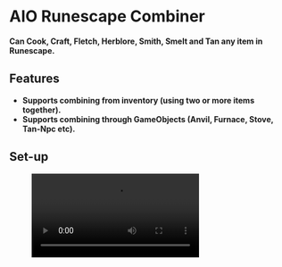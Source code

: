 # AIO Runescape Combiner

**Can Cook, Craft, Fletch, Herblore, Smith, Smelt and Tan any item in Runescape.**
<br>

## Features

- **Supports combining from inventory (using two or more items together).**
- **Supports combining through GameObjects (Anvil, Furnace, Stove, Tan-Npc etc).**

## Set-up

<figure class="video_container">
  <video controls>
    <source src="https://cloud.krulvis.space/s/SPXzmnTEEwnxP2W/download/herblore_example.mp4" type="video/mp4">
  </video>
</figure>

